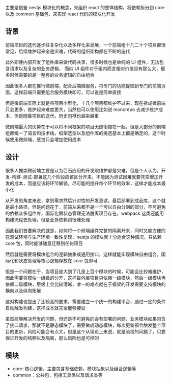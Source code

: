 主要是借鉴 nestjs 模块化的概念，来组织 react 的整体结构，将依赖拆分到 core 以及 common 基础包，来实现 react 代码的模块化开发

## 背景

前端项目的迭代逐步往复杂化以及多样化来发展，一个前端组十几二十个项目都很常见，后续维护起来全是灾难，代码的组织架构都在不断的迭代

此外即使内部开发了组件库来做代码共享，很多时候也是单纯的 UI 组件，无法包含请求以及复杂的业务逻辑， 而纯 UI 组件对于组内而言相对价值没有那么大，很多时候需要的是一整套的业务逻辑的自由组合

因此很多人都在推行微前端，配合后端微服务，将专门的功能提取到专门的前端页面，这样前端只需要组合服务模块即可，可以说是简单直接

但是微前端实际上就是将项目小型化，十几个项目都维护不过来，现在拆成微前端只会更多，维护起来难度更大，当然也可以使用比如说 monorepo 去减少维护成本，但是随着项目的迭代，历史包袱也越来越重

微前端最大的优势在于可以将不同框架的项目无缝衔接在一起，但是大部分的前端组都统一了语言和技术栈，框架选型以及组件库的挑选基本上都是确定的，这个时候使用微前端，感觉只会增加使用成本

## 设计

很多人推崇微前端主要是认为巨石应用的开发跟维护都是灾难，但是个人认为，开发-构建-测试-部署这几个阶段应该区分开来，不能因为测试困难就要凭空增加开发的成本，而是应该将环节解锁，尽可能的提升每个环节的效率，这样才能成本最小化

从开发的角度来说，拿到需求然后针对性的开发测试，最后部署到成品库，这个就是最小路径，但是问题在于，前端从来都不是一个可以自由分割的部分，不可避免的依赖众多组件库，国际化跟状态管理无法脱离项目存在，webpack 这类还能用构建流程去处理，但是业务依赖则很难处理

因此我们首要解决的就是，如何将一个前端组件完整的隔离开来，同时又能方便的在测试环境与生产环境一致性复现，nestjs 的模块就十分适合这种情况，只依赖 core 包，同时能够随意迁移到任何项目

然后就是需要将模块组合的逻辑抽象成通用接口，这样就能实现模块自由组合，国际化和状态管理等核心逻辑存放在 core 包即可

但是一个问题在于，当项目庞大到了几是上百个模块的时候，可能会比较难维护，因此需要将模块一级级的分开，这样最外层项目只依赖一级模块，然后一级模块再依赖二级模块，层级上会比较清晰，唯一的难点就在于框架的开发需要支持模块的横向以及纵向拓展

这对构建也提出了比较高的要求，需要建立一个统一的构建平台，通过一定的条件自动触发构建，这样成本就完全能够接受

虽然能够解决开发的问题，但还是不可避免的会有部署的问题，业务模块如果包含了接口请求，那就不是静态模块了，需要做成动态模块，每次更新都会触发整个项目的更新，风险可能会有点大，但是这个从理论上来说，就是流程的问题了，只要保证开发的纯粹以及隔离，那么风险也是可控的

## 模块

- core: 核心逻辑，主要包含基础依赖，模块抽象以及组合逻辑等
- common：公共包，包括工具类以及请求类等